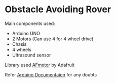 # Obstacle Avoiding Rover


Main components used:
- Arduino UNO
- 2 Motors (Can use 4 for 4 wheel drive)
- Chasis
- 4 wheels
- Ultrasound sensor

Library used [AFmotor](https://github.com/adafruit/Adafruit-Motor-Shield-library "AFmotor Shield library") by Adafruit

Refer [Arduino Documentaion](https://github.com/adafruit/Adafruit-Motor-Shield-library "Arduino Documentaion") for any doubts
